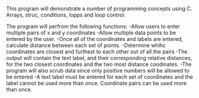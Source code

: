 This program will demonstrate a number of programming concepts using C.
Arrays, struc, conditions, lopps and loop control. 

The program will perfrom the following functions:
-Allow users to enter multiple pairs of x and y coordinates 
-Allow multiple data points to be entered by the user. 
-Once all of the coordinates and labels are entered, calculate distance between each set of points.
-Determine whihc coordinates are closest and furthest to each other out of all the pairs
-The output will contain the text label, and their corresponding relative distances, for the two closest coordinates and the two most distance coodinates.
-The program will also scrub data since only positive numbers will be allowed to be entered
-A text label must be entered for each set of coordinates and the label cannot be used more than once. Coordinate pairs can be used more than once.